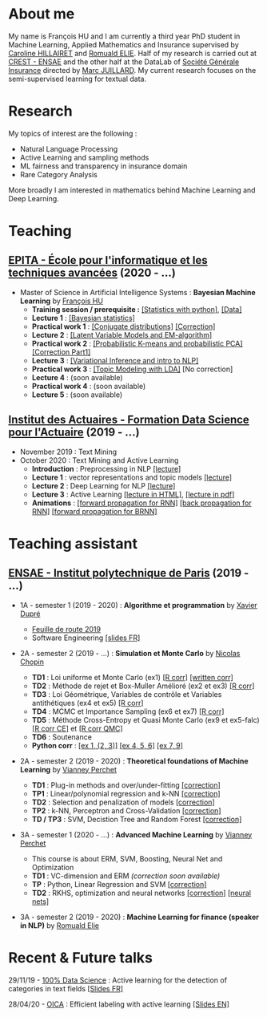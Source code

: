 # About me

My name is François HU and I am currently a third year PhD student in Machine Learning, Applied Mathematics and Insurance supervised by [Caroline HILLAIRET](https://sites.google.com/site/carolinehillairet/home) and [Romuald ELIE](https://perso.math.u-pem.fr/elie.romuald/elie.html). Half of my research is carried out at [CREST - ENSAE](http://crest.science/) and the other half at the DataLab of [Société Générale Insurance](https://www.assurances.societegenerale.com/fr/) directed by [Marc JUILLARD](https://www.researchgate.net/profile/Marc_Juillard). My current research focuses on the semi-supervised learning for textual data.

# Research

My topics of interest are the following :
- Natural Language Processing
- Active Learning and sampling methods
- ML fairness and transparency in insurance domain
- Rare Category Analysis

More broadly I am interested in mathematics behind Machine Learning and Deep Learning.

# Teaching

## [EPITA - École pour l'informatique et les techniques avancées](https://www.epita.fr/) (2020 - ...) 

- Master of Science in Artificial Intelligence Systems : **Bayesian Machine Learning** by [François HU](https://curiousml.github.io/)
  - **Training session / prerequisite :** [[Statistics with python]](teaching/epita-BML/bayes_intro_statistics.ipynb), [[Data]](teaching/epita-BML/defra_consumption.csv)
  - **Lecture 1** : [[Bayesian statistics]](teaching/epita-BML/bayes_1_intro.pdf) 
  - **Practical work 1** : [[Conjugate distributions]](teaching/epita-BML/conjugate_prior.ipynb) [[Correction]](teaching/epita-BML/conjugate_prior_corr.html)
  - **Lecture 2** : [[Latent Variable Models and EM-algorithm]](teaching/epita-BML/bayes_2_LVM.pdf) 
  - **Practical work 2** : [[Probabilistic K-means and probabilistic PCA]](teaching/epita-BML/latent_variable_models.ipynb) [[Correction Part1]](teaching/epita-BML/latent_variable_models_corr.html)
  - **Lecture 3** : [[Variational Inference and intro to NLP]](teaching/epita-BML/topic_modeling_lda_corr.ipynb) 
  - **Practical work 3** : [[Topic Modeling with LDA]](teaching/epita-BML/topic_modeling_lda_corr.ipynb) [No correction]
  - **Lecture 4** : (soon available)
  - **Practical work 4** : (soon available)
  - **Lecture 5** : (soon available)

## [Institut des Actuaires - Formation Data Science pour l'Actuaire](https://www.institutdesactuaires.com/article/dsa-1123) (2019 - ...)
- November 2019 : Text Mining
- October 2020 : Text Mining and Active Learning
  - **Introduction** : Preprocessing in NLP [[lecture]](teaching/DSA/introduction.pdf)
  - **Lecture 1** : vector representations and topic models [[lecture]](teaching/DSA/lecture1.pdf)
  - **Lecture 2** : Deep Learning for NLP [[lecture]](teaching/DSA/lecture2.pdf)
  - **Lecture 3** : Active Learning [[lecture in HTML]](teaching/DSA/Annotations.html), [[lecture in pdf]](teaching/DSA/lecture3.pdf)
  - **Animations** : [[forward propagation for RNN]](teaching/DSA/RNNforward.html) [[back propagation for RNN]](teaching/DSA/RNNbackprop.html) [[forward propagation for BRNN]](teaching/DSA/BRNNforward.html)

# Teaching assistant

## [ENSAE - Institut polytechnique de Paris](https://www.ensae.fr/) (2019 - ...)

- 1A - semester 1 (2019 - 2020) : **Algorithme et programmation** by [Xavier Dupré](http://www.xavierdupre.fr/)
  - [Feuille de route 2019](http://www.xavierdupre.fr/app/ensae_teaching_cs/helpsphinx3/questions/route_1A_2019.html#l-feuille-de-route-2019-1a)
  - Software Engineering [[slides FR]](teaching/1A-info/genie_logiciel_slides.html)

- 2A - semester 2 (2019 - ...) : **Simulation et Monte Carlo** by [Nicolas Chopin](https://sites.google.com/site/nicolaschopinstatistician/)
  - **TD1** : Loi uniforme et Monte Carlo (ex1) [[R corr]](teaching/2A-monte-carlo/TD1_corr.R) [[written corr]](teaching/2A-monte-carlo/TD1_MC.pdf) 
  - **TD2** : Méthode de rejet et Box-Muller Amélioré (ex2 et ex3) [[R corr]](teaching/2A-monte-carlo/TD2_code_corr.html)
  - **TD3** : Loi Géométrique, Variables de contrôle et Variables antithétiques (ex4 et ex5) [[R corr]](teaching/2A-monte-carlo/TD3_code_corr.html) 
  - **TD4** : MCMC et Importance Sampling (ex6 et ex7) [[R corr]](teaching/2A-monte-carlo/TD4_code_corr.html)
  - **TD5** : Méthode Cross-Entropy et Quasi Monte Carlo (ex9 et ex5-falc) [[R corr CE]](teaching/2A-monte-carlo/TD5_code_corr.html) et [[R corr QMC]](teaching/2A-monte-carlo/quasi_monte_carlo.Rmd)
  - **TD6** : Soutenance
  - **Python corr** : [[ex 1, (2, 3)]](teaching/2A-monte-carlo/TD1_MC.html) [[ex 4, 5, 6]](teaching/2A-monte-carlo/TD2_MC.html) [[ex 7, 9]](teaching/2A-monte-carlo/TD3_MC.html)
  
  
- 2A - semester 2 (2019 - 2020) : **Theoretical foundations of Machine Learning** by [Vianney Perchet](https://sites.google.com/site/vianneyperchet/)
  - **TD1** : Plug-in methods and over/under-fitting [[correction]](teaching/2A-machine-learning/TD1_Intro_ML_Corrig_.pdf)
  - **TP1** : Linear/polynomial regression and k-NN [[correction]](teaching/2A-machine-learning/TD1_TP1_corr.html)
  - **TD2** : Selection and penalization of models [[correction]](teaching/2A-machine-learning/correction_TD2.pdf)
  - **TP2** : k-NN, Perceptron and Cross-Validation [[correction]](teaching/2A-machine-learning/TP2_corr.html)
  - **TD / TP3** : SVM, Decistion Tree and Random Forest [[correction]](teaching/2A-machine-learning/TP3_corr.html)


- 3A - semester 1 (2020 - ...) : **Advanced Machine Learning** by [Vianney Perchet](https://sites.google.com/site/vianneyperchet/)
  - This course is about ERM, SVM, Boosting, Neural Net and Optimization
  - **TD1** : VC-dimension and ERM *(correction soon available)*
  - **TP** : Python, Linear Regression and SVM [[correction]](teaching/3A-advanced-machine-learning/tp_advanced_machine_learning.html)
  - **TD2** : RKHS, optimization and neural networks [[correction]](teaching/3A-advanced-machine-learning/aml_td2_raw_correction.pdf) [[neural nets]](teaching/3A-advanced-machine-learning/aml_neural_nets.html)

- 3A - semester 2 (2019 - 2020) : **Machine Learning for finance (speaker in NLP)** by [Romuald Elie](https://perso.math.u-pem.fr/elie.romuald/elie.html)


# Recent & Future talks

29/11/19 - [100% Data Science](https://www.institutdesactuaires.com/se-documenter/supports-des-presentations/100-data-science-128) : Active learning for the detection of categories in text fields [[Slides FR]](talks/100DS.pdf)

28/04/20 - [OICA](https://oica.univ-lyon1.fr/) : Efficient labeling with active learning [[Slides EN]](talks/HU_OICA_slides.pdf)

